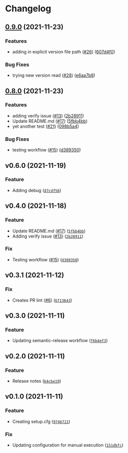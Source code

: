 # Changelog

<!--next-version-placeholder-->

## [0.9.0](https://www.github.com/sarnickaa/test-release-process/compare/v0.8.0...v0.9.0) (2021-11-23)


### Features

* adding in explicit version file path ([#26](https://www.github.com/sarnickaa/test-release-process/issues/26)) ([607d4f0](https://www.github.com/sarnickaa/test-release-process/commit/607d4f04bea86ef1848012b16990a847b8273722))


### Bug Fixes

* trying new version read ([#28](https://www.github.com/sarnickaa/test-release-process/issues/28)) ([e6aa7b8](https://www.github.com/sarnickaa/test-release-process/commit/e6aa7b8eb9461f6ffed1093ed1e1b89f861a60e2))

## [0.8.0](https://www.github.com/sarnickaa/test-release-process/compare/v0.7.0...v0.8.0) (2021-11-23)


### Features

* adding verify issue ([#13](https://www.github.com/sarnickaa/test-release-process/issues/13)) ([2b28911](https://www.github.com/sarnickaa/test-release-process/commit/2b28911aafb5c98c6b630cb452bd69118c671263))
* Update README.md ([#17](https://www.github.com/sarnickaa/test-release-process/issues/17)) ([5fbb4bb](https://www.github.com/sarnickaa/test-release-process/commit/5fbb4bb0706c056a4794f18fbaa4f6ae10682412))
* yet another test ([#21](https://www.github.com/sarnickaa/test-release-process/issues/21)) ([098b5a4](https://www.github.com/sarnickaa/test-release-process/commit/098b5a4534600e1d110b26ac604dee53d235ccab))


### Bug Fixes

* testing workflow ([#15](https://www.github.com/sarnickaa/test-release-process/issues/15)) ([d389350](https://www.github.com/sarnickaa/test-release-process/commit/d389350da92a18dafe52b380e7e0aee4c5552ade))
## v0.6.0 (2021-11-19)
### Feature
* Adding debug ([`d7cdf56`](https://github.com/sarnickaa/test-release-process/commit/d7cdf56c47e1276ea2da4d38564b1456c1474160))

## v0.4.0 (2021-11-18)
### Feature
* Update README.md ([#17](https://github.com/sarnickaa/test-release-process/issues/17)) ([`5fbb4bb`](https://github.com/sarnickaa/test-release-process/commit/5fbb4bb0706c056a4794f18fbaa4f6ae10682412))
* Adding verify issue ([#13](https://github.com/sarnickaa/test-release-process/issues/13)) ([`2b28911`](https://github.com/sarnickaa/test-release-process/commit/2b28911aafb5c98c6b630cb452bd69118c671263))

### Fix
* Testing workflow ([#15](https://github.com/sarnickaa/test-release-process/issues/15)) ([`d389350`](https://github.com/sarnickaa/test-release-process/commit/d389350da92a18dafe52b380e7e0aee4c5552ade))

## v0.3.1 (2021-11-12)
### Fix
* Creates PR lint ([#6](https://github.com/sarnickaa/test-release-process/issues/6)) ([`6713643`](https://github.com/sarnickaa/test-release-process/commit/67136433b8a3c14c2ab5f7c7f45457a63cab9bef))

## v0.3.0 (2021-11-11)
### Feature
* Updating semantic-release workflow ([`f6b4ef3`](https://github.com/sarnickaa/test-release-process/commit/f6b4ef34b4d26e2728ed458f8d98124b9caebaab))

## v0.2.0 (2021-11-11)
### Feature
* Release notes ([`64cbe19`](https://github.com/sarnickaa/test-release-process/commit/64cbe195c00ce872028ba69e162dc52177454506))

## v0.1.0 (2021-11-11)
### Feature
* Creating setup.cfg ([`9746721`](https://github.com/sarnickaa/test-release-process/commit/9746721c54baa908d7aa5d7dac5c6456965f8449))

### Fix
* Updating configuration for manual execution ([`151dbfc`](https://github.com/sarnickaa/test-release-process/commit/151dbfc13198b2f394589604542efdf436069804))
